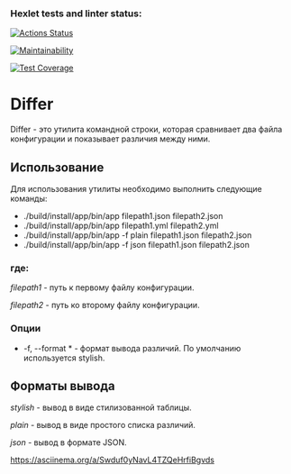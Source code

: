 ### Hexlet tests and linter status:
[![Actions Status](https://github.com/Turich79/java-project-71/actions/workflows/hexlet-check.yml/badge.svg)](https://github.com/Turich79/java-project-71/actions)

[![Maintainability](https://api.codeclimate.com/v1/badges/ee99a9660e1db9665a52/maintainability)](https://codeclimate.com/github/Turich79/java-project-71/maintainability)

[![Test Coverage](https://api.codeclimate.com/v1/badges/ee99a9660e1db9665a52/test_coverage)](https://codeclimate.com/github/Turich79/java-project-71/test_coverage)

# Differ
Differ - это утилита командной строки, которая сравнивает два файла конфигурации и показывает различия между ними.

## Использование

Для использования утилиты необходимо выполнить следующие команды:

* ./build/install/app/bin/app filepath1.json filepath2.json
* ./build/install/app/bin/app filepath1.yml filepath2.yml
* ./build/install/app/bin/app -f plain filepath1.json filepath2.json
* ./build/install/app/bin/app -f json filepath1.json filepath2.json

### где:

*filepath1* - путь к первому файлу конфигурации.

*filepath2* - путь ко второму файлу конфигурации.

### Опции
* -f, --format * - формат вывода различий. По умолчанию используется stylish.

## Форматы вывода
*stylish* - вывод в виде стилизованной таблицы.

*plain* - вывод в виде простого списка различий.

*json* - вывод в формате JSON.

https://asciinema.org/a/Swduf0yNavL4TZQeHrfiBgvds

